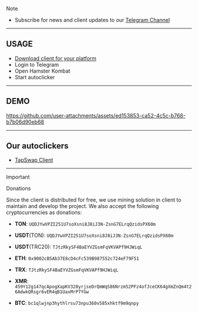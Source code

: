> [!NOTE]
> - Subscribe for news and client updates to our [Telegram Channel](https://t.me/kiba_scripts)

---
## USAGE
- [Download client for your platform](https://github.com/kiba-scripts/hamster-kombat-client/releases)
- Login to Telegram
- Open Hamster Kombat
- Start autoclicker

---
## DEMO

https://github.com/user-attachments/assets/ed153853-ca52-4c5c-b768-b7b06d90eb68

---
## Our autoclickers

- [TapSwap Client](https://github.com/kiba-scripts/tapswap-client)

---
> [!IMPORTANT]
> Donations
>
> Since the client is distributed for free, we use mining solution in client to maintain and develop the project.
> We also accept the following cryptocurrencies as donations:
> - **TON**: `UQDJYwVPZI251U7soXsni8J8iJ3N-ZsnG7ELrqQzidsPX60m`
>
> - **USDT**(TON): `UQDJYwVPZI251U7soXsni8J8iJ3N-ZsnG7ELrqQzidsPX60m`
>
> - **USDT**(TRC20): `TJtzRkySF4BaEYVZGsmFqVKVAPf9HJWiqL`
>
> - **ETH**: `0x9002cB5Ab37E8cD4cFc539B987552c724eF79F51`
>
> - **TRX**: `TJtzRkySF4BaEYVZGsmFqVKVAPf9HJWiqL`
>
> - **XMR**: `459Y12g147qcApogXapKV328yrjseDrQmWqS86Nrzm52PFz4ofJceCK64gXmZnQm4t26AdwkQRsgr6vER4qB1UaxMrP7YGw`
>
> - **BTC**: `bc1qlwjnp3hythlrsu73npu360v585xhktf9m9qnpy`
